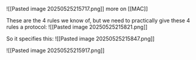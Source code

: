 ![[Pasted image 20250525215717.png]]
more on [[MAC]]


These are the 4 rules we know of, but we need to practically give these 4 rules a protocol:
![[Pasted image 20250525215821.png]]


So it specifies this:
![[Pasted image 20250525215847.png]]

![[Pasted image 20250525215917.png]]


